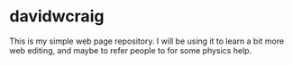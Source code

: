 # davidwcraig

This is my simple web page repository. I will be using it to
learn a bit more web editing, and maybe to refer people to for
some physics help.


